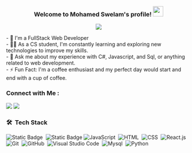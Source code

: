 <h3 align="center">
  Welcome to Mohamed Swelam's profile!
  <img src="https://media.giphy.com/media/hvRJCLFzcasrR4ia7z/giphy.gif" width="28">
</h3>
<!-- Typing SVG by DenverCoder1 - https://github.com/DenverCoder1/readme-typing-svg -->
<p align="center">
  <a href="https://github.com/DenverCoder1/readme-typing-svg"><img src="https://readme-typing-svg.herokuapp.com/?lines=Full-stack%20web%20developer;Always%20learning%20new%20things&font=Fira%20Code&center=true&width=440&height=45&color=f75c7e&vCenter=true&size=22"></a>
</p> 
- 🏢 I'm a FullStack Web Developer <br>
- 👨‍💻 As a CS student, I'm constantly learning and exploring new technologies to improve my skills.<br>
- 💬 Ask me about my experience with C#, Javascript, and Sql, or anything related to web development.<br>
- ⚡ Fun Fact: I'm a coffee enthusiast and my perfect day would start and end with a cup of coffee.<br>

### Connect with Me :
<a href="www.linkedin.com/in/mohamed-swelam-281613277" target="_blank"><img src="https://img.shields.io/badge/-Mohamed%20Swelam-0077B5?style=for-the-badge&logo=Linkedin&logoColor=white"/></a>
<a href="https://t.me/Mohamed_Swelam11" target="_blank"><img src="https://img.shields.io/badge/-Mohamed%20Swelam-0077B5?style=for-the-badge&logo=Telegram&logoColor=white"/></a>


### 🛠 &nbsp;Tech Stack
![Static Badge](https://img.shields.io/badge/C%23-05122A?logo=C%23)&nbsp;
![Static Badge](https://img.shields.io/badge/.Net-05122A?logo=.Net)
![JavaScript](https://img.shields.io/badge/-JavaScript-05122A?style=flat&logo=javascript)&nbsp;
![HTML](https://img.shields.io/badge/-HTML-05122A?style=flat&logo=HTML5)&nbsp;
![CSS](https://img.shields.io/badge/-CSS-05122A?style=flat&logo=CSS3&logoColor=1572B6)&nbsp;
![React.js](https://img.shields.io/badge/-React-05122A?style=flat&logo=react)
![Git](https://img.shields.io/badge/-Git-05122A?style=flat&logo=git)&nbsp;
![GitHub](https://img.shields.io/badge/-GitHub-05122A?style=flat&logo=github)&nbsp;
![Visual Studio Code](https://img.shields.io/badge/-Visual%20Studio%20Code-05122A?style=flat&logo=visual-studio-code&logoColor=007ACC)&nbsp;
![Mysql](https://img.shields.io/badge/-Mysql-05122A?style=flat&logo=Mysql)&nbsp;
![Python](https://img.shields.io/badge/-Python%20-05122A?style=flat&logo=python)&nbsp;
